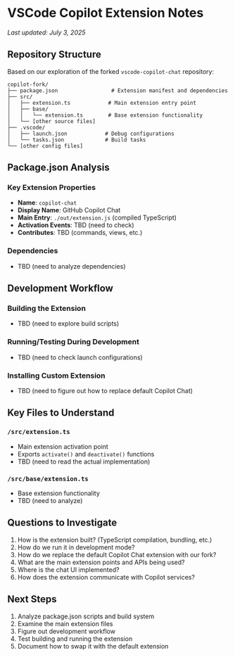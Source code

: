 # VSCode Copilot Extension Notes

*Last updated: July 3, 2025*

## Repository Structure

Based on our exploration of the forked `vscode-copilot-chat` repository:

```
copilot-fork/
├── package.json                 # Extension manifest and dependencies
├── src/
│   ├── extension.ts            # Main extension entry point
│   ├── base/
│   │   └── extension.ts        # Base extension functionality
│   └── [other source files]
├── .vscode/
│   ├── launch.json            # Debug configurations
│   └── tasks.json             # Build tasks
└── [other config files]
```

## Package.json Analysis

### Key Extension Properties
- **Name**: `copilot-chat`
- **Display Name**: GitHub Copilot Chat
- **Main Entry**: `./out/extension.js` (compiled TypeScript)
- **Activation Events**: TBD (need to check)
- **Contributes**: TBD (commands, views, etc.)

### Dependencies
- TBD (need to analyze dependencies)

## Development Workflow

### Building the Extension
- TBD (need to explore build scripts)

### Running/Testing During Development
- TBD (need to check launch configurations)

### Installing Custom Extension
- TBD (need to figure out how to replace default Copilot Chat)

## Key Files to Understand

### `/src/extension.ts`
- Main extension activation point
- Exports `activate()` and `deactivate()` functions
- TBD (need to read the actual implementation)

### `/src/base/extension.ts`
- Base extension functionality
- TBD (need to analyze)

## Questions to Investigate

1. How is the extension built? (TypeScript compilation, bundling, etc.)
2. How do we run it in development mode?
3. How do we replace the default Copilot Chat extension with our fork?
4. What are the main extension points and APIs being used?
5. Where is the chat UI implemented?
6. How does the extension communicate with Copilot services?

## Next Steps

1. Analyze package.json scripts and build system
2. Examine the main extension files
3. Figure out development workflow
4. Test building and running the extension
5. Document how to swap it with the default extension
